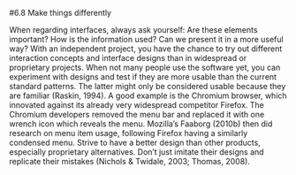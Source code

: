 #6.8 Make things differently

When regarding interfaces, always ask yourself: Are these elements important? How is the information used? Can we present it in a more useful way? 
With an independent project, you have the chance to try out different interaction concepts and interface designs than in widespread or proprietary projects. When not many people use the software yet, you can experiment with designs and test if they are more usable than the current standard patterns. The latter might only be considered usable because they are familiar (Raskin, 1994). 
A good example is the Chromium browser, which innovated against its already very widespread competitor Firefox. The Chromium developers removed the menu bar and replaced it with one wrench icon which reveals the menu. Mozilla’s Faaborg (2010b) then did research on menu item usage, following Firefox having a similarly condensed menu. 
Strive to have a better design than other products, especially proprietary alternatives. Don’t just imitate their designs and replicate their mistakes (Nichols & Twidale, 2003; Thomas, 2008). 

